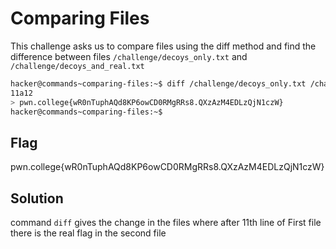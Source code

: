 # Comparing Files

This challenge asks us to compare files using the diff method and find the difference between files `/challenge/decoys_only.txt` and  `/challenge/decoys_and_real.txt`

```bash
hacker@commands~comparing-files:~$ diff /challenge/decoys_only.txt /challenge/decoys_and_real.txt
11a12
> pwn.college{wR0nTuphAQd8KP6owCD0RMgRRs8.QXzAzM4EDLzQjN1czW}
hacker@commands~comparing-files:~$
```

## Flag
pwn.college{wR0nTuphAQd8KP6owCD0RMgRRs8.QXzAzM4EDLzQjN1czW}

## Solution
command `diff` gives the change in the files where after 11th line of First file there is the real flag in the second file
